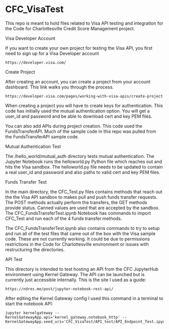 # CFC_VisaTest
This repo is meant to hold files related to Visa API testing and integration for the Code for Charlottesville Credit Score Management project.

Visa Developer Account

  If you want to create your own project for testing the Visa API, you first need to sign up for a Visa Developer account

    https://developer.visa.com/

Create Project 

  After creating an account, you can create a project from your account dashboard.  This link walks you through the process.
    
    https://developer.visa.com/pages/working-with-visa-apis/create-project

  When creating a project you will have to create keys for authentication. This code has initially used the mutual authentication option.  You will get a user_id and password and be able to download cert and key PEM files.
	
  You can also add APIs during project creation.  This code used the FundsTransferAPI.  Much of the sample code in this repo was pulled from the FundsTransferAPI sample code.
	
Mutual Authentication Test

  The /hello_world/mutual_auth directory tests mutual authentication.  The Jupyter Notebook runs the helloworld.py Python file which reaches out and hits the Visa sandbox.  The helloworld.py file needs to be updated to contain a real user_id and password and also paths to valid cert and key PEM files.

Funds Transfer Test

  In the main directory, the CFC_Test.py files contains methods that reach out the the Visa API sandbox to makes pull and push funds transfer requests.  The POST methods actually perform the transfers, the GET methods provide status.  Canned values are used that are accepted by the sandbox.  The CFC_FundsTransferTest.ipynb Notebook has commands to import CFC_Test and run each of the 4 funds transfer methods.
	
  The CFC_FundsTransferTest.ipynb also contains commands to try to setup and run all of the test files that came out of the box with the Visa sample code.  These are not currently working.  It could be due to permissions restrictions in the Code for Charlottesville environment or issues with restructuring the directories.
 
API Test

  This directory is intended to test hosting an API from the CFC JupyterHub environment using Kernel Gateway.  The API can be launched but is currently just accessible internally.  This is the site I used as a guide:
  
    https://ndres.me/post/jupyter-notebook-rest-api/
    
  After editing the Kernel Gateway config I used this command in a terminal to start the notebook API:
  
    jupyter kernelgateway --KernelGatewayApp.api='kernel_gateway.notebook_http' --KernelGatewayApp.seed_uri='CFC_VisaTest/API_test/API_Endpoint_Test.ipynb'
  
  


